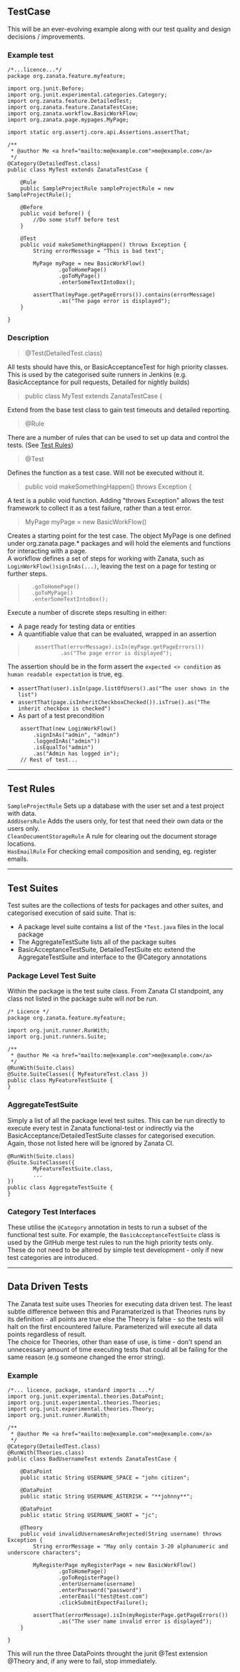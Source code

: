 ## TestCase
This will be an ever-evolving example along with our test quality and design decisions / improvements.

### Example test

```
/*...licence...*/
package org.zanata.feature.myfeature;

import org.junit.Before;
import org.junit.experimental.categories.Category;
import org.zanata.feature.DetailedTest;
import org.zanata.feature.ZanataTestCase;
import org.zanata.workflow.BasicWorkFlow;
import org.zanata.page.mypages.MyPage;

import static org.assertj.core.api.Assertions.assertThat;

/**
 * @author Me <a href="mailto:me@example.com">me@example.com</a>
 */
@Category(DetailedTest.class)
public class MyTest extends ZanataTestCase {

    @Rule
    public SampleProjectRule sampleProjectRule = new SampleProjectRule();

    @Before
    public void before() {
        //Do some stuff before test
    }

    @Test
    public void makeSomethingHappen() throws Exception {
        String errorMessage = "This is bad text";

        MyPage myPage = new BasicWorkFlow()
                .goToHomePage()
                .goToMyPage()
                .enterSomeTextIntoBox();

        assertThat(myPage.getPageErrors()).contains(errorMessage)
                .as("The page error is displayed");
    }
        
}
```
### Description

> @Test(DetailedTest.class)

All tests should have this, or BasicAcceptanceTest for high priority classes. This is used by the categorised suite runners in Jenkins (e.g. BasicAcceptance for pull requests, Detailed for nightly builds)

> public class MyTest extends ZanataTestCase {

Extend from the base test class to gain test timeouts and detailed reporting.<br><p/>

> @Rule

There are a number of rules that can be used to set up data and control the tests. (See [Test Rules](#test-rules))<br><p/>

> @Test

Defines the function as a test case. Will not be executed without it.<br><p/>

> public void makeSomethingHappen() throws Exception {

A test is a public void function. Adding "throws Exception" allows the test framework to collect it as a test failure, rather than a test error.

> MyPage myPage = new BasicWorkFlow()

Creates a starting point for the test case. The object MyPage is one defined under org.zanata.page.* packages and will hold the elements and functions for interacting with a page.<br>
A workflow defines a set of steps for working with Zanata, such as `LoginWorkFlow()signInAs(...)`, leaving the test on a page for testing or further steps.<p/>

>       .goToHomePage()
>       .goToMyPage()
>       .enterSomeTextIntoBox();

Execute a number of discrete steps resulting in either:<br>
* A page ready for testing data or entities
* A quantifiable value that can be evaluated, wrapped in an assertion<p/>

>        assertThat(errorMessage).isIn(myPage.getPageErrors())
>                .as("The page error is displayed");

The assertion should be in the form assert the `expected <> condition` as `human readable expectation` is true, eg.
* `assertThat(user).isIn(page.listOfUsers().as("The user shows in the list")`
* `assertThat(page.isInheritCheckboxChecked()).isTrue().as("The inherit checkbox is checked")`
* As part of a test precondition
```
    assertThat(new LoginWorkFlow()
        .signInAs("admin", "admin")
        .loggedInAs("admin"))
        .isEqualTo("admin")
        .as("Admin has logged in");
    // Rest of test...
```

***

## Test Rules

`SampleProjectRule` Sets up a database with the user set and a test project with data.<br>
`AddUsersRule` Adds the users only, for test that need their own data or the users only.<br>
`CleanDocumentStorageRule` A rule for clearing out the document storage locations.<br>
`HasEmailRule` For checking email composition and sending, eg. register emails.<br>

***

## Test Suites
Test suites are the collections of tests for packages and other suites, and categorised execution of said suite. That is:
* A package level suite contains a list of the `*Test.java` files in the local package
* The AggregateTestSuite lists all of the package suites
* BasicAcceptanceTestSuite, DetailedTestSuite etc extend the AggregateTestSuite and interface to the @Category annotations

### Package Level Test Suite
Within the package is the test suite class. From Zanata CI standpoint, any class not listed in the package suite will _not_ be run.
```
/* Licence */
package org.zanata.feature.myfeature;

import org.junit.runner.RunWith;
import org.junit.runners.Suite;

/**
 * @author Me <a href="mailto:me@example.com">me@example.com</a>
 */
@RunWith(Suite.class)
@Suite.SuiteClasses({ MyFeatureTest.class })
public class MyFeatureTestSuite {
}
```

### AggregateTestSuite
Simply a list of all the package level test suites. This can be run directly to execute every test in Zanata functional-test or indirectly via the BasicAcceptance/DetailedTestSuite classes for categorised execution. Again, those not listed here will be ignored by Zanata CI.

```
@RunWith(Suite.class)
@Suite.SuiteClasses({
        MyFeatureTestSuite.class,
        ...
})
public class AggregateTestSuite {
}
```

### Category Test Interfaces
These utilise the `@Category` annotation in tests to run a subset of the functional test suite. For example, the `BasicAcceptanceTestSuite` class is used by the GitHub merge test rules to run the high priority tests only.<br>
These do not need to be altered by simple test development - only if new test categories are introduced.

***

## Data Driven Tests
The Zanata test suite uses Theories for executing data driven test. The least subtle difference between this and Paramaterized is that Theories runs by its definition - all points are true else the Theory is false - so the tests will halt on the first encountered failure. Parameterized will execute all data points regardless of result.<br>
The choice for Theories, other than ease of use, is time - don't spend an unnecessary amount of time executing tests that could all be failing for the same reason (e.g someone changed the error string).<br>
### Example
```
/*... licence, package, standard imports ...*/
import org.junit.experimental.theories.DataPoint;
import org.junit.experimental.theories.Theories;
import org.junit.experimental.theories.Theory;
import org.junit.runner.RunWith;

/**
 * @author Me <a href="mailto:me@example.com">me@example.com</a>
 */
@Category(DetailedTest.class)
@RunWith(Theories.class)
public class BadUsernameTest extends ZanataTestCase {

    @DataPoint
    public static String USERNAME_SPACE = "john citizen";

    @DataPoint
    public static String USERNAME_ASTERISK = "**johnny**";

    @DataPoint
    public static String USERNAME_SHORT = "jc";

    @Theory
    public void invalidUsernamesAreRejected(String username) throws Exception {
        String errorMessage = "May only contain 3-20 alphanumeric and underscore characters";

        MyRegisterPage myRegisterPage = new BasicWorkFlow()
                .goToHomePage()
                .goToRegisterPage()
                .enterUsername(username)
                .enterPassword("password")
                .enterEmail("test@test.com")
                .clickSubmitExpectFailure();

        assertThat(errorMessage).isIn(myRegisterPage.getPageErrors())
                .as("The user name invalid error is displayed");
    }
        
}
```
This will run the three DataPoints throught the junit @Test extension @Theory and, if any were to fail, stop immediately.
